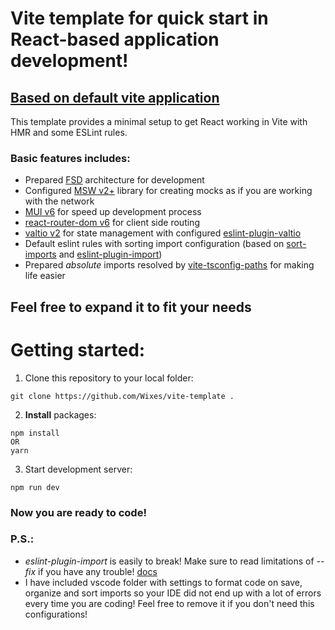 # Vite template for quick start in React-based application development!

## [Based on default vite application](https://vitejs.dev/guide/)

This template provides a minimal setup to get React working in Vite with HMR and some ESLint rules.

### Basic features includes:

- Prepared [FSD](https://feature-sliced.design/docs) architecture for development
- Configured [MSW v2+](https://mswjs.io/docs/getting-started) library for creating mocks as if you are working with the network
- [MUI v6]() for speed up development process
- [react-router-dom v6](https://reactrouter.com/en/main/start/overview) for client side routing
- [valtio v2](https://github.com/pmndrs/valtio) for state management with configured [eslint-plugin-valtio](https://github.com/pmndrs/eslint-plugin-valtio)
- Default eslint rules with sorting import configuration (based on [sort-imports](https://eslint.org/docs/latest/rules/sort-imports) and [eslint-plugin-import](https://github.com/import-js/eslint-plugin-import))
- Prepared _absolute_ imports resolved by [vite-tsconfig-paths](https://github.com/aleclarson/vite-tsconfig-paths) for making life easier

## Feel free to expand it to fit your needs

# Getting started:

1. Clone this repository to your local folder:

```
git clone https://github.com/Wixes/vite-template .
```

2. **Install** packages:

```
npm install
OR
yarn
```

3. Start development server:

```
npm run dev
```

### Now you are ready to code!

### P.S.:

- _eslint-plugin-import_ is easily to break! Make sure to read limitations of _--fix_ if you have any trouble! [docs](https://github.com/import-js/eslint-plugin-import/blob/HEAD/docs/rules/order.md)
- I have included vscode folder with settings to format code on save, organize and sort imports so your IDE did not end up with a lot of errors every time you are coding! Feel free to remove it
  if you don't need this configurations!
